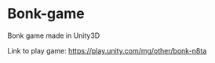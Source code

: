 # Bonk-game
Bonk game made in Unity3D

Link to play game:
https://play.unity.com/mg/other/bonk-n8ta
